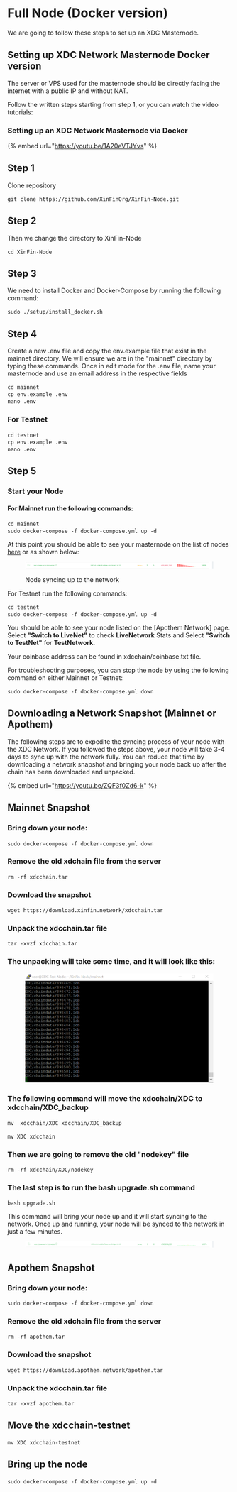 # Full Node (Docker version)

We are going to follow these steps to set up an XDC Masternode.&#x20;

## Setting up XDC Network Masternode Docker version

The server or VPS used for the masternode should be directly facing the internet with a public IP and without NAT.&#x20;

Follow the written steps starting from step 1, or you can watch the video tutorials:

### Setting up an XDC Network Masternode via Docker

{% embed url="https://youtu.be/1A20eVTJYvs" %}

## Step 1

Clone repository

```
git clone https://github.com/XinFinOrg/XinFin-Node.git
```

## Step 2&#x20;

Then we change the directory to XinFin-Node

```
cd XinFin-Node
```



## Step 3&#x20;

We need to install Docker and Docker-Compose by running the following command:

```
sudo ./setup/install_docker.sh
```

## Step 4

Create a new .env file and copy the env.example file that exist in the mainnet directory. We will ensure we are in the "mainnet" directory by typing these commands. Once in edit mode for the .env file, name your masternode and use an email address in the respective fields

```
cd mainnet
cp env.example .env
nano .env                                                            
```

### For Testnet

```
cd testnet
cp env.example .env
nano .env 
```

## Step 5

### Start your Node

#### For Mainnet run the following commands:

```
cd mainnet
sudo docker-compose -f docker-compose.yml up -d
```

At this point you should be able to see your masternode on the list of nodes [here](https://xinfin.network/#stats) or as shown below:

<figure><img src="../../.gitbook/assets/image (20).png" alt=""><figcaption><p>Node syncing up to the network</p></figcaption></figure>

For Testnet run the following commands:&#x20;

```
cd testnet
sudo docker-compose -f docker-compose.yml up -d
```

You should be able to see your node listed on the \[Apothem Network] page. Select **"Switch to LiveNet"** to check **LiveNetwork** Stats and Select **"Switch to TestNet"** for **TestNetwork.**

Your coinbase address can be found in xdcchain/coinbase.txt file.

For troubleshooting purposes, you can stop the node by using the following command on either Mainnet or Testnet:

```
sudo docker-compose -f docker-compose.yml down
```

## Downloading a Network Snapshot (Mainnet or Apothem)

The following steps are to expedite the syncing process of your node with the XDC Network.  If you followed the steps above, your node will take 3-4 days to sync up with the network fully.  You can reduce that time by downloading a network snapshot and bringing your node back up after the chain has been downloaded and unpacked.&#x20;

{% embed url="https://youtu.be/ZQF3f0Zd6-k" %}

## Mainnet Snapshot

### Bring down your node:&#x20;

```
sudo docker-compose -f docker-compose.yml down
```

### Remove the old xdchain file from the server

```
rm -rf xdcchain.tar
```

### Download the snapshot&#x20;

```
wget https://download.xinfin.network/xdcchain.tar
```

### Unpack the xdcchain.tar  file

```
tar -xvzf xdcchain.tar
```

### The unpacking will take some time, and it will look like this:&#x20;

<figure><img src="../../.gitbook/assets/image (19).png" alt=""><figcaption></figcaption></figure>

### The following command will move the xdcchain/XDC to xdcchain/XDC\_backup

```
mv  xdcchain/XDC xdcchain/XDC_backup
```

```
mv XDC xdcchain
```

### Then we are going to remove the old "nodekey" file

```
rm -rf xdcchain/XDC/nodekey
```

### The last step is to run the bash upgrade.sh command

```
bash upgrade.sh
```

This command will bring your node up and it will start syncing to the network. Once up and running, your node will be synced to the network in just a few minutes.&#x20;

<figure><img src="../../.gitbook/assets/image (9).png" alt=""><figcaption></figcaption></figure>

## Apothem Snapshot

### Bring down your node:&#x20;

```
sudo docker-compose -f docker-compose.yml down
```

### Remove the old xdchain file from the server

```
rm -rf apothem.tar
```

### Download the snapshot&#x20;

```
wget https://download.apothem.network/apothem.tar
```

### Unpack the xdcchain.tar  file

```
tar -xvzf apothem.tar
```

## Move the xdcchain-testnet &#x20;

```
mv XDC xdcchain-testnet
```

## Bring up the node

```
sudo docker-compose -f docker-compose.yml up -d
```

